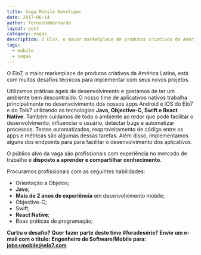 ```yaml
---
title: Vaga Mobile Developer
date: 2017-06-14
author: fernandabernardo
layout: post
category: vagas
description: O Elo7, o maior marketplace de produtos criativos da América Latina, está com muitos desafios técnicos para implementar com seus novos projetos. Temos a seguinte vaga para o time da engenharia...
tags:
  - mobile
  - vagas
---
```


O Elo7, o maior marketplace de produtos criativos da América Latina, está com muitos desafios técnicos para implementar com seus novos projetos.

Utilizamos práticas ágeis de desenvolvimento e gostamos de ter um ambiente bem descontraído. O nosso time de aplicativos nativos trabalha principalmente no desenvolvimento dos nossos apps Android e iOS do Elo7 e do Talk7 utilizando as tecnologias **Java, Objective-C, Swift e React Native**. Também cuidamos de todo o ambiente ao redor que pode facilitar o desenvolvimento, influenciar o usuário, detectar bugs e automatizar processos. Testes automatizados, reaproveitamento de código entre os apps e métricas são algumas dessas tarefas. Além disso, implementamos alguns dos endpoints para para facilitar o desenvolvimento dos aplicativos.

O público alvo da vaga são profissionais com experiência no mercado de trabalho e **disposto a aprender e compartilhar conhecimento**.

Procuramos profissionais com as seguintes habilidades:
- Orientação a Objetos;
- **Java**;
- **Mais de 2 anos de experiência** em desenvolvimento mobile;
- Objective-C;
- Swift;
- **React Native**;
- Boas práticas de programação;

**Curtiu o desafio? Quer fazer parte deste time #foradesérie? Envie um e-mail com o título: Engenheiro de Software/Mobile para: jobs+mobile@elo7.com**
